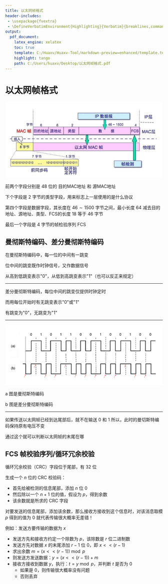 ```yaml
---
title: 以太网帧格式
header-includes:
 - \usepackage{fvextra}
 - \DefineVerbatimEnvironment{Highlighting}{Verbatim}{breaklines,commandchars=\\\{\}}
output:
  pdf_document:
    latex_engine: xelatex
    toc: true
    template: C:/Huaxv/Huaxv-Tool/markdown-preview=enhanced/template.tex
    highlight: tango
    path: C:/Users/huaxv/Desktop/以太网帧格式.pdf
---
```


# 以太网帧格式

![Snipaste_2023-12-16_19-13-48](/assets/Snipaste_2023-12-16_19-13-48.png)

前两个字段分别是 $48$ 位的 目的MAC地址 和 源MAC地址

下个字段是 $2$ 字节的类型字段，用来标志上一层使用的是什么协议

第四个字段是数据字段，其长度在 $46 \sim 1500$ 字节之间，最小长度 $64$ 减去目的地址、源地址、类型、FCS的长度 $18$ 等于 $46$ 字节

最后一个字段是 $4$ 字节的帧检验序列 FCS

## 曼彻斯特编码、差分曼彻斯特编码

在曼彻斯特编码中，每一位的中间有一跳变

位中间的跳变既作时钟信号，又作数据信号

从高到低跳变表示"0"，从低到高跳变表示"1"（也可以反正来规定）

---

差分曼彻斯特编码，每位中间的跳变仅提供时钟定时

而用每位开始时有无跳变表示"0"或"1"

有跳变为"0"，无跳变为"1"

---

![Snipaste_2023-12-16_19-47-41](/assets/Snipaste_2023-12-16_19-47-41.png)

a 图是曼彻斯特编码

b 图是差分曼彻斯特编码

---

如果传送以太网帧已经到达尾部后，就不在输送 $0$ 和 $1$ 所以，此时的曼切斯特编码保持原有电压不变

通过这个就可以判断以太网帧的末尾在哪

## FCS 帧校验序列/循环冗余校验

循环冗余校验（CRC）字段位于尾部，有 $32$ 位

生成一个 $n$ 位的 CRC 校验码：

- 首先给被检测的信息尾部，添加 $n$ 位 $0$
- 然后除以一个 $n + 1$ 位的值，假设为 $p$，得到余数
- 该余数就是所求的 CRC 字段

对要发送的信息尾部，添加该余数，那么接收方接收到这个信息时，对该消息取模 $p$ 得到的值为 $0$ 就代表传输很大概率无差错！

例如：发送方要传输的数据为 $x$

- 发送方先和接收方约定一个除数为 $p$，该除数是 $r$ 位二进制数
- 发送方先对数据 $x$ 的末尾添加 $r - 1$ 位 $0$，即 $x << (r - 1)$
- 求出余数 $m = (x << (r - 1)) \bmod p$
- 则发送方发送数据：$y = (x << (r - 1)) + m$
- 接收方接收到数据 $y$，执行：$t = y \bmod p$，并判断 $t$ 是否为 $0$
  - 如果是 $0$，则传输很大概率没有问题
  - 否则丢弃
